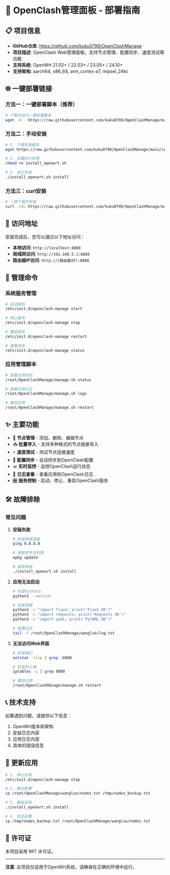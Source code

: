 # 🚀 OpenClash管理面板 - 部署指南

## 📋 项目信息

- **GitHub仓库**: https://github.com/kuku0799/OpenClashManage
- **项目描述**: OpenClash Web管理面板，支持节点管理、配置同步、速度测试等功能
- **支持系统**: OpenWrt 21.02+ / 22.03+ / 23.05+ / 24.10+
- **支持架构**: aarch64, x86_64, arm_cortex-a7, mipsel_24kc

## 🌐 一键部署链接

### 方法一：一键部署脚本（推荐）

```bash
# 下载并运行一键部署脚本
wget -O - https://raw.githubusercontent.com/kuku0799/OpenClashManage/main/一键部署.sh | sh
```

### 方法二：手动安装

```bash
# 1. 下载安装脚本
wget https://raw.githubusercontent.com/kuku0799/OpenClashManage/main/install_openwrt.sh

# 2. 设置执行权限
chmod +x install_openwrt.sh

# 3. 运行安装
./install_openwrt.sh install
```

### 方法三：curl安装

```bash
# 一键下载并安装
curl -sSL https://raw.githubusercontent.com/kuku0799/OpenClashManage/main/install_openwrt.sh | bash
```

## 📱 访问地址

安装完成后，您可以通过以下地址访问：

- **本地访问**: `http://localhost:8888`
- **局域网访问**: `http://192.168.5.1:8888`
- **路由器IP访问**: `http://[路由器IP]:8888`

## 🔧 管理命令

### 系统服务管理

```bash
# 启动服务
/etc/init.d/openclash-manage start

# 停止服务
/etc/init.d/openclash-manage stop

# 重启服务
/etc/init.d/openclash-manage restart

# 查看状态
/etc/init.d/openclash-manage status
```

### 应用管理脚本

```bash
# 查看应用状态
/root/OpenClashManage/manage.sh status

# 查看应用日志
/root/OpenClashManage/manage.sh logs

# 重启应用
/root/OpenClashManage/manage.sh restart
```

## ✨ 主要功能

- 🔄 **节点管理** - 添加、删除、编辑节点
- 📥 **批量导入** - 支持多种格式的节点链接导入
- ⚡ **速度测试** - 测试节点连接速度
- 🔄 **配置同步** - 自动同步到OpenClash配置
- 📊 **实时监控** - 监控OpenClash运行状态
- 📝 **日志查看** - 查看应用和OpenClash日志
- 🎛️ **服务控制** - 启动、停止、重启OpenClash服务

## 🛠️ 故障排除

### 常见问题

1. **安装失败**
   ```bash
   # 检查网络连接
   ping 8.8.8.8
   
   # 更新软件包列表
   opkg update
   
   # 重新安装
   ./install_openwrt.sh install
   ```

2. **应用无法启动**
   ```bash
   # 检查Python3
   python3 --version
   
   # 检查依赖
   python3 -c "import flask; print('Flask OK')"
   python3 -c "import requests; print('Requests OK')"
   python3 -c "import yaml; print('PyYAML OK')"
   
   # 查看日志
   tail -f /root/OpenClashManage/wangluo/log.txt
   ```

3. **无法访问Web界面**
   ```bash
   # 检查端口
   netstat -tlnp | grep :8888
   
   # 检查防火墙
   iptables -L | grep 8888
   
   # 重启应用
   /root/OpenClashManage/manage.sh restart
   ```

## 📞 技术支持

如果遇到问题，请提供以下信息：

1. OpenWrt版本和架构
2. 安装日志内容
3. 应用日志内容
4. 具体的错误信息

## 🔄 更新应用

```bash
# 1. 停止应用
/etc/init.d/openclash-manage stop

# 2. 备份配置
cp /root/OpenClashManage/wangluo/nodes.txt /tmp/nodes_backup.txt

# 3. 重新安装
./install_openwrt.sh install

# 4. 恢复配置
cp /tmp/nodes_backup.txt /root/OpenClashManage/wangluo/nodes.txt
```

## 📄 许可证

本项目采用 MIT 许可证。

---

**注意**: 此项目仅适用于OpenWrt系统，请确保在正确的环境中运行。 